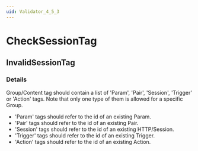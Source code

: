 ```yaml
---
uid: Validator_4_5_3
---
```


# CheckSessionTag

## InvalidSessionTag

<!-- Description, Properties, ... sections are auto-generated. -->
<!-- REPLACE ME AUTO-GENERATION -->

### Details

Group/Content tag should contain a list of 'Param', 'Pair', 'Session', 'Trigger' or 'Action' tags. Note that only one type of them is allowed for a specific Group.
 - 'Param' tags should refer to the id of an existing Param.
 - 'Pair' tags should refer to the id of an existing Pair.
 - 'Session' tags should refer to the id of an existing HTTP/Session.
 - 'Trigger' tags should refer to the id of an existing Trigger.
 - 'Action' tags should refer to the id of an existing Action.

<!-- Uncomment to add example code -->
<!--### Example code-->
